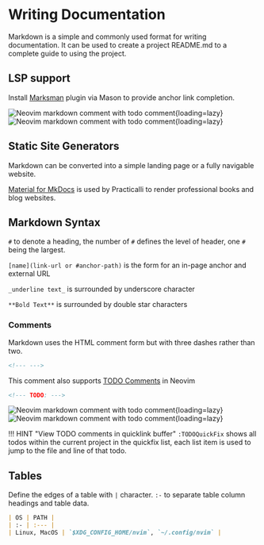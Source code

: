 # Writing Documentation

Markdown is a simple and commonly used format for writing documentation.  It can be used to create a project README.md to a complete guide to using the project.


## LSP support

Install [Marksman](https://github.com/artempyanykh/marksman) plugin via Mason to provide anchor link completion.

![Neovim markdown comment with todo comment](https://github.com/practicalli/graphic-design/blob/live/editors/neovim/neovim-markdown-marksman-anchor-completion-dark.png?raw=true#only-dark){loading=lazy}
![Neovim markdown comment with todo comment](https://github.com/practicalli/graphic-design/blob/live/editors/neovim/neovim-markdown-marksman-anchor-completion-light.png?raw=true#only-light){loading=lazy}


## Static Site Generators

Markdown can be converted into a simple landing page or a fully navigable website.

[Material for MkDocs](https://squidfunk.github.io/mkdocs-material/) is used by Practicalli to render professional books and blog websites.


## Markdown Syntax

`#` to denote a heading, the number of `#` defines the level of header, one `#` being the largest.

`[name](link-url or #anchor-path)` is the form for an in-page anchor and external URL

`_underline text_` is surrounded by underscore character

`**Bold Text**` is surrounded by double star characters


### Comments

Markdown uses the HTML comment form but with three dashes rather than two.

```markdown
<!--- --->
```

This comment also supports [TODO Comments](/neovim/using-neovim/comments/) in Neovim

```markdown
<!--- TODO: --->
```

![Neovim markdown comment with todo comment](https://github.com/practicalli/graphic-design/blob/live/editors/neovim/neovim-markdown-todo-comments-example-dark.png?raw=true#only-dark){loading=lazy}
![Neovim markdown comment with todo comment](https://github.com/practicalli/graphic-design/blob/live/editors/neovim/neovim-markdown-todo-comments-example-light.png?raw=true#only-light){loading=lazy}

!!! HINT "View TODO comments in quicklink buffer"
    `:TODOQuickFix` shows all todos within the current project in the quickfix list, each list item is used to jump to the file and line of that todo.


## Tables

Define the edges of a table with `|` character.  `:-` to separate table column headings and table data.

```markdown
| OS | PATH |
| :- | :--- |
| Linux, MacOS | `$XDG_CONFIG_HOME/nvim`, `~/.config/nvim` |
```
